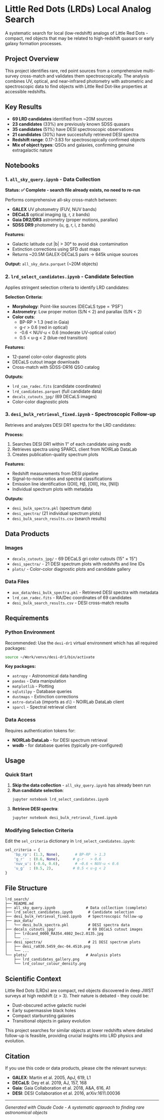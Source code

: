 # Little Red Dots (LRDs) Local Analog Search

A systematic search for local (low-redshift) analogs of Little Red Dots - compact, red objects that may be related to high-redshift quasars or early galaxy formation processes.

## Project Overview

This project identifies rare, red point sources from a comprehensive multi-survey cross-match and validates them spectroscopically. The analysis combines UV, optical, and near-infrared photometry with astrometric and spectroscopic data to find objects with Little Red Dot-like properties at accessible redshifts.

## Key Results

- **69 LRD candidates** identified from ~20M sources
- **23 candidates** (33%) are previously known SDSS quasars  
- **35 candidates** (51%) have DESI spectroscopic observations
- **21 candidates** (30%) have successfully retrieved DESI spectra
- **Redshift range**: 0.17-3.83 for spectroscopically confirmed objects
- **Mix of object types**: QSOs and galaxies, confirming genuine extragalactic nature

## Notebooks

### 1. `all_sky_query.ipynb` - Data Collection
**Status: ✅ Complete - search file already exists, no need to re-run**

Performs comprehensive all-sky cross-match between:
- **GALEX** UV photometry (FUV, NUV bands)
- **DECaLS** optical imaging (g, r, z bands) 
- **Gaia DR2/DR3** astrometry (proper motions, parallax)
- **SDSS DR9** photometry (u, g, r, i, z bands)

**Features:**
- Galactic latitude cut |b| > 30° to avoid disk contamination
- Extinction corrections using SFD dust maps
- Returns ~20.5M GALEX-DECaLS pairs → 645k unique sources

**Output:** `all_sky_data.parquet` (~20M objects)

### 2. `lrd_select_candidates.ipynb` - Candidate Selection

Applies stringent selection criteria to identify LRD candidates:

**Selection Criteria:**
- **Morphology**: Point-like sources (DECaLS type = 'PSF')
- **Astrometry**: Low proper motion (S/N < 2) and parallax (S/N < 2) 
- **Color cuts**:
  - BP-RP > 1.3 (red in Gaia)
  - g-r > 0.6 (red in optical) 
  - -0.6 < NUV-u < 0.6 (moderate UV-optical color)
  - 0.5 < u-g < 2 (blue-red transition)

**Features:**
- 12-panel color-color diagnostic plots
- DECaLS cutout image downloads
- Cross-match with SDSS-DR16 QSO catalog

**Outputs:**
- `lrd_can_radec.fits` (candidate coordinates)
- `lrd_candidates.parquet` (full candidate data)
- `decals_cutouts_jpg/` (69 DECaLS images)
- Color-color diagnostic plots

### 3. `desi_bulk_retrieval_fixed.ipynb` - Spectroscopic Follow-up

Retrieves and analyzes DESI DR1 spectra for the LRD candidates:

**Process:**
1. Searches DESI DR1 within 1" of each candidate using wsdb
2. Retrieves spectra using SPARCL client from NOIRLab DataLab
3. Creates publication-quality spectrum plots

**Features:**
- Redshift measurements from DESI pipeline
- Signal-to-noise ratios and spectral classifications
- Emission line identification ([OII], Hβ, [OIII], Hα, [NII])
- Individual spectrum plots with metadata

**Outputs:**
- `desi_bulk_spectra.pkl` (spectrum data)
- `desi_spectra/` (21 individual spectrum plots)
- `desi_bulk_search_results.csv` (search results)

## Data Products

### Images
- `decals_cutouts_jpg/` - 69 DECaLS gri color cutouts (15" × 15")
- `desi_spectra/` - 21 DESI spectrum plots with redshifts and line IDs
- `plots/` - Color-color diagnostic plots and candidate gallery

### Data Files
- `aux_data/desi_bulk_spectra.pkl` - Retrieved DESI spectra with metadata
- `lrd_can_radec.fits` - RA/Dec coordinates of 69 candidates
- `desi_bulk_search_results.csv` - DESI cross-match results

## Requirements

### Python Environment
Recommended: Use the `desi-dr1` virtual environment which has all required packages:

```bash
source ~/Work/venvs/desi-dr1/bin/activate
```

**Key packages:**
- `astropy` - Astronomical data handling
- `pandas` - Data manipulation
- `matplotlib` - Plotting
- `sqlutilpy` - Database queries
- `dustmaps` - Extinction corrections
- `astro-datalab` (imports as `dl`) - NOIRLab DataLab client
- `sparcl` - Spectral retrieval client

### Data Access
Requires authentication tokens for:
- **NOIRLab DataLab** - for DESI spectrum retrieval
- **wsdb** - for database queries (typically pre-configured)

## Usage

### Quick Start
1. **Skip the data collection** - `all_sky_query.ipynb` has already been run
2. **Run candidate selection**:
   ```bash
   jupyter notebook lrd_select_candidates.ipynb
   ```
3. **Retrieve DESI spectra**:
   ```bash
   jupyter notebook desi_bulk_retrieval_fixed.ipynb
   ```

### Modifying Selection Criteria
Edit the `sel_criteria` dictionary in `lrd_select_candidates.ipynb`:
```python
sel_criteria = {
    'bp_rp': (1.3, None),       # BP-RP  > 1.3
    'g_r'  : (0.6, None),      # g-r   > 0.6
    'nuv_u': (-0.6, 0.6),       # −0.6 < NUV-u < 0.6
    'u_g'  : (0.5, 2),         # 0.5 < u-g < 2
}
```

## File Structure

```
lrd_search/
├── README.md
├── all_sky_query.ipynb              # Data collection (complete)
├── lrd_select_candidates.ipynb       # Candidate selection
├── desi_bulk_retrieval_fixed.ipynb   # Spectroscopic follow-up
├── aux_data/
│   └── desi_bulk_spectra.pkl         # DESI spectra data
├── decals_cutouts_jpg/               # 69 DECaLS cutout images
│   ├── lrdcand_0000_RA354.4802_Dec2.0135.jpg
│   └── ...
├── desi_spectra/                     # 21 DESI spectrum plots  
│   ├── desi_ra030.5459_dec-04.4510.png
│   └── ...
└── plots/                           # Analysis plots
    ├── lrd_candidates_gallery.png
    └── lrd_colour_colour_density.png
```

## Scientific Context

Little Red Dots (LRDs) are compact, red objects discovered in deep JWST surveys at high redshift (z > 3). Their nature is debated - they could be:
- Dust-obscured active galactic nuclei
- Early supermassive black holes  
- Compact starbursting galaxies
- Transitional objects in galaxy evolution

This project searches for similar objects at lower redshifts where detailed follow-up is feasible, providing crucial insights into LRD physics and evolution.

## Citation

If you use this code or data products, please cite the relevant surveys:
- **GALEX**: Martin et al. 2005, ApJ, 619, L1
- **DECaLS**: Dey et al. 2019, AJ, 157, 168  
- **Gaia**: Gaia Collaboration et al. 2018, A&A, 616, A1
- **DESI**: DESI Collaboration et al. 2016, arXiv:1611.00036

---
*Generated with Claude Code - A systematic approach to finding rare astronomical objects*